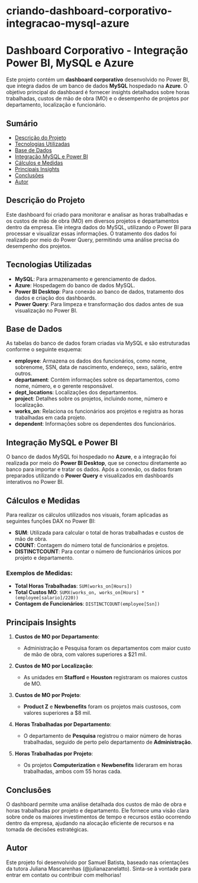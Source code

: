# criando-dashboard-corporativo-integracao-mysql-azure

# Dashboard Corporativo - Integração Power BI, MySQL e Azure

Este projeto contém um **dashboard corporativo** desenvolvido no Power BI, que integra dados de um banco de dados **MySQL** hospedado na **Azure**. O objetivo principal do dashboard é fornecer insights detalhados sobre horas trabalhadas, custos de mão de obra (MO) e o desempenho de projetos por departamento, localização e funcionário.

## Sumário

- [Descrição do Projeto](#descrição-do-projeto)
- [Tecnologias Utilizadas](#tecnologias-utilizadas)
- [Base de Dados](#base-de-dados)
- [Integração MySQL e Power BI](#integração-mysql-e-power-bi)
- [Cálculos e Medidas](#cálculos-e-medidas)
- [Principais Insights](#principais-insights)
- [Conclusões](#conclusões)
- [Autor](#autor)

## Descrição do Projeto

Este dashboard foi criado para monitorar e analisar as horas trabalhadas e os custos de mão de obra (MO) em diversos projetos e departamentos dentro da empresa. Ele integra dados do MySQL, utilizando o Power BI para processar e visualizar essas informações. O tratamento dos dados foi realizado por meio do Power Query, permitindo uma análise precisa do desempenho dos projetos.

## Tecnologias Utilizadas

- **MySQL**: Para armazenamento e gerenciamento de dados.
- **Azure**: Hospedagem do banco de dados MySQL.
- **Power BI Desktop**: Para conexão ao banco de dados, tratamento dos dados e criação dos dashboards.
- **Power Query**: Para limpeza e transformação dos dados antes de sua visualização no Power BI.

## Base de Dados

As tabelas do banco de dados foram criadas via MySQL e são estruturadas conforme o seguinte esquema:

- **employee**: Armazena os dados dos funcionários, como nome, sobrenome, SSN, data de nascimento, endereço, sexo, salário, entre outros.
- **departament**: Contém informações sobre os departamentos, como nome, número, e o gerente responsável.
- **dept_locations**: Localizações dos departamentos.
- **project**: Detalhes sobre os projetos, incluindo nome, número e localização.
- **works_on**: Relaciona os funcionários aos projetos e registra as horas trabalhadas em cada projeto.
- **dependent**: Informações sobre os dependentes dos funcionários.

## Integração MySQL e Power BI

O banco de dados MySQL foi hospedado no **Azure**, e a integração foi realizada por meio do **Power BI Desktop**, que se conectou diretamente ao banco para importar e tratar os dados. Após a conexão, os dados foram preparados utilizando o **Power Query** e visualizados em dashboards interativos no Power BI.

## Cálculos e Medidas

Para realizar os cálculos utilizados nos visuais, foram aplicadas as seguintes funções DAX no Power BI:

- **SUM**: Utilizada para calcular o total de horas trabalhadas e custos de mão de obra.
- **COUNT**: Contagem do número total de funcionários e projetos.
- **DISTINCTCOUNT**: Para contar o número de funcionários únicos por projeto e departamento.

### Exemplos de Medidas:

- **Total Horas Trabalhadas**: `SUM(works_on[Hours])`
- **Total Custos MO**: `SUMX(works_on, works_on[Hours] * (employee[salario]/220))`
- **Contagem de Funcionários**: `DISTINCTCOUNT(employee[Ssn])`

## Principais Insights

1. **Custos de MO por Departamento**:
   - Administração e Pesquisa foram os departamentos com maior custo de mão de obra, com valores superiores a $21 mil.

2. **Custos de MO por Localização**:
   - As unidades em **Stafford** e **Houston** registraram os maiores custos de MO.

3. **Custos de MO por Projeto**:
   - **Product Z** e **Newbenefits** foram os projetos mais custosos, com valores superiores a $8 mil.

4. **Horas Trabalhadas por Departamento**:
   - O departamento de **Pesquisa** registrou o maior número de horas trabalhadas, seguido de perto pelo departamento de **Administração**.

5. **Horas Trabalhadas por Projeto**:
   - Os projetos **Computerization** e **Newbenefits** lideraram em horas trabalhadas, ambos com 55 horas cada.

## Conclusões

O dashboard permite uma análise detalhada dos custos de mão de obra e horas trabalhadas por projeto e departamento. Ele fornece uma visão clara sobre onde os maiores investimentos de tempo e recursos estão ocorrendo dentro da empresa, ajudando na alocação eficiente de recursos e na tomada de decisões estratégicas.

## Autor

Este projeto foi desenvolvido por Samuel Batista, baseado nas orientações da tutora Juliana Mascarenhas (@julianazanelatto). Sinta-se à vontade para entrar em contato ou contribuir com melhorias!
